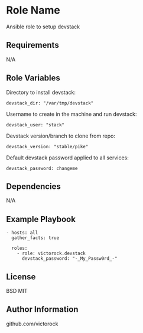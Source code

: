 Role Name
=========

Ansible role to setup devstack

Requirements
------------

N/A

Role Variables
--------------

Directory to install devstack:
```
devstack_dir: "/var/tmp/devstack"
```

Username to create in the machine and run devstack:
```
devstack_user: "stack"
```

Devstack version/branch to clone from repo:
```
devstack_version: "stable/pike"
```

Default devstack password applied to all services:
```
devstack_password: changeme
```

Dependencies
------------

N/A

Example Playbook
----------------

```
- hosts: all
  gather_facts: true

  roles:
    - role: victorock.devstack
      devstack_password: "-_My_Passw0rd_-"

```

License
-------

BSD
MIT

Author Information
------------------

github.com/victorock

